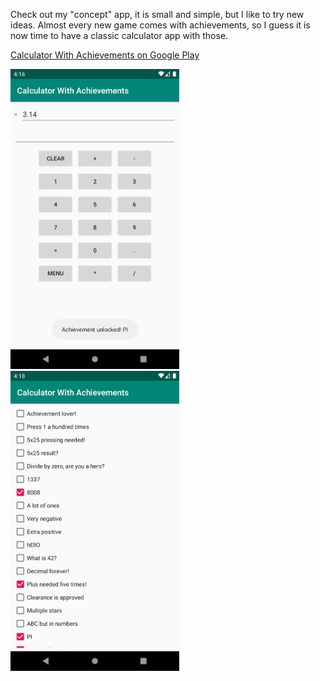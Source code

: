 Check out my "concept" app, it is small and simple, but I like to try new ideas. Almost every new game comes with achievements, so I guess it is now time to have a classic calculator app with those.

[Calculator With Achievements on Google Play](https://play.google.com/store/apps/details?id=com.eagercaveart.calculatorwithachievements)

<img src="/calculator.png" width="270" height="480"> <img src="/calculator2.png" width="270" height="480">
